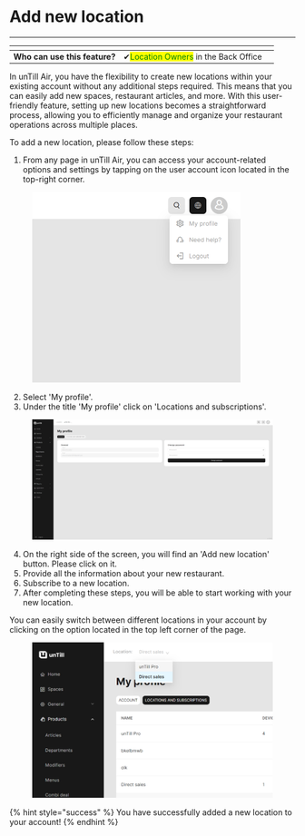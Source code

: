 # Add new location

***

<table data-card-size="large" data-view="cards"><thead><tr><th></th><th></th><th></th></tr></thead><tbody><tr><td><strong>Who can use this feature?</strong></td><td><span data-gb-custom-inline data-tag="emoji" data-code="2714">✔</span><mark style="color:green;">Location Owners</mark> in the Back Office</td><td></td></tr></tbody></table>

In unTill Air, you have the flexibility to create new locations within your existing account without any additional steps required. This means that you can easily add new spaces, restaurant articles, and more. With this user-friendly feature, setting up new locations becomes a straightforward process, allowing you to efficiently manage and organize your restaurant operations across multiple places.

To add a new location, please follow these steps:

1. From any page in unTill Air, you can access your account-related options and settings by tapping on the user account icon located in the top-right corner.

<figure><img src="../../.gitbook/assets/Screenshot (14).png" alt="" width="367"><figcaption></figcaption></figure>

2. Select 'My profile'.
3. Under the title 'My profile' click on 'Locations and subscriptions'.

<figure><img src="../../.gitbook/assets/Screenshot (15).png" alt=""><figcaption></figcaption></figure>

4. On the right side of the screen, you will find an 'Add new location' button. Please click on it.
5. Provide all the information about your new restaurant.
6. Subscribe to a new location.
7. After completing these steps, you will be able to start working with your new location.

You can easily switch between different locations in your account by clicking on the option located in the top left corner of the page.

<figure><img src="../../.gitbook/assets/Screenshot (16).png" alt=""><figcaption></figcaption></figure>

{% hint style="success" %}
You have successfully added a new location to your account!
{% endhint %}
